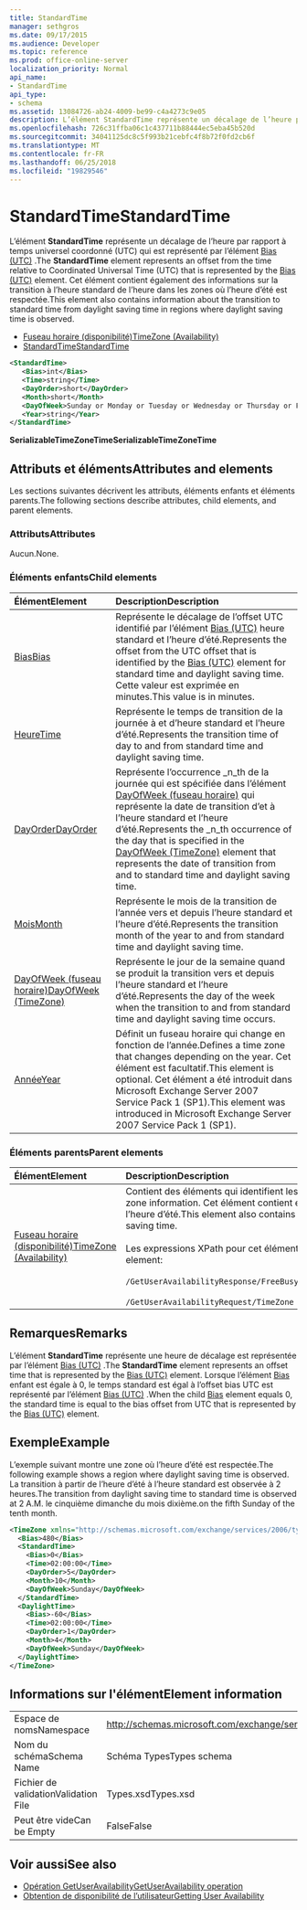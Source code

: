 ```yaml
---
title: StandardTime
manager: sethgros
ms.date: 09/17/2015
ms.audience: Developer
ms.topic: reference
ms.prod: office-online-server
localization_priority: Normal
api_name:
- StandardTime
api_type:
- schema
ms.assetid: 13084726-ab24-4009-be99-c4a4273c9e05
description: L’élément StandardTime représente un décalage de l’heure par rapport à temps universel coordonné (UTC) qui est représenté par l’élément Bias (UTC). Cet élément contient également des informations sur la transition à l’heure standard de l’heure dans les zones où l’heure d’été est respectée.
ms.openlocfilehash: 726c31ffba06c1c437711b88444ec5eba45b520d
ms.sourcegitcommit: 34041125dc8c5f993b21cebfc4f8b72f0fd2cb6f
ms.translationtype: MT
ms.contentlocale: fr-FR
ms.lasthandoff: 06/25/2018
ms.locfileid: "19829546"
---
```

# <a name="standardtime"></a><span data-ttu-id="c0e97-104">StandardTime</span><span class="sxs-lookup"><span data-stu-id="c0e97-104">StandardTime</span></span>

<span data-ttu-id="c0e97-105">L’élément **StandardTime** représente un décalage de l’heure par rapport à temps universel coordonné (UTC) qui est représenté par l’élément [Bias (UTC)](bias-utc.md) .</span><span class="sxs-lookup"><span data-stu-id="c0e97-105">The **StandardTime** element represents an offset from the time relative to Coordinated Universal Time (UTC) that is represented by the [Bias (UTC)](bias-utc.md) element.</span></span> <span data-ttu-id="c0e97-106">Cet élément contient également des informations sur la transition à l’heure standard de l’heure dans les zones où l’heure d’été est respectée.</span><span class="sxs-lookup"><span data-stu-id="c0e97-106">This element also contains information about the transition to standard time from daylight saving time in regions where daylight saving time is observed.</span></span> 
  
- [<span data-ttu-id="c0e97-107">Fuseau horaire (disponibilité)</span><span class="sxs-lookup"><span data-stu-id="c0e97-107">TimeZone (Availability)</span></span>](timezone-availability.md)
- [<span data-ttu-id="c0e97-108">StandardTime</span><span class="sxs-lookup"><span data-stu-id="c0e97-108">StandardTime</span></span>](standardtime.md)
  
```xml
<StandardTime>
   <Bias>int</Bias>
   <Time>string</Time>
   <DayOrder>short</DayOrder>
   <Month>short</Month>
   <DayOfWeek>Sunday or Monday or Tuesday or Wednesday or Thursday or Friday or Saturday</DayOfWeek>
   <Year>string</Year>
</StandardTime>
```

 <span data-ttu-id="c0e97-109">**SerializableTimeZoneTime**</span><span class="sxs-lookup"><span data-stu-id="c0e97-109">**SerializableTimeZoneTime**</span></span>
## <a name="attributes-and-elements"></a><span data-ttu-id="c0e97-110">Attributs et éléments</span><span class="sxs-lookup"><span data-stu-id="c0e97-110">Attributes and elements</span></span>

<span data-ttu-id="c0e97-111">Les sections suivantes décrivent les attributs, éléments enfants et éléments parents.</span><span class="sxs-lookup"><span data-stu-id="c0e97-111">The following sections describe attributes, child elements, and parent elements.</span></span>
  
### <a name="attributes"></a><span data-ttu-id="c0e97-112">Attributs</span><span class="sxs-lookup"><span data-stu-id="c0e97-112">Attributes</span></span>

<span data-ttu-id="c0e97-113">Aucun.</span><span class="sxs-lookup"><span data-stu-id="c0e97-113">None.</span></span>
  
### <a name="child-elements"></a><span data-ttu-id="c0e97-114">Éléments enfants</span><span class="sxs-lookup"><span data-stu-id="c0e97-114">Child elements</span></span>

|<span data-ttu-id="c0e97-115">**Élément**</span><span class="sxs-lookup"><span data-stu-id="c0e97-115">**Element**</span></span>|<span data-ttu-id="c0e97-116">**Description**</span><span class="sxs-lookup"><span data-stu-id="c0e97-116">**Description**</span></span>|
|:-----|:-----|
|[<span data-ttu-id="c0e97-117">Bias</span><span class="sxs-lookup"><span data-stu-id="c0e97-117">Bias</span></span>](bias.md) <br/> |<span data-ttu-id="c0e97-118">Représente le décalage de l’offset UTC identifié par l’élément [Bias (UTC)](bias-utc.md) heure standard et l’heure d’été.</span><span class="sxs-lookup"><span data-stu-id="c0e97-118">Represents the offset from the UTC offset that is identified by the [Bias (UTC)](bias-utc.md) element for standard time and daylight saving time.</span></span> <span data-ttu-id="c0e97-119">Cette valeur est exprimée en minutes.</span><span class="sxs-lookup"><span data-stu-id="c0e97-119">This value is in minutes.</span></span>  <br/> |
|[<span data-ttu-id="c0e97-120">Heure</span><span class="sxs-lookup"><span data-stu-id="c0e97-120">Time</span></span>](time.md) <br/> |<span data-ttu-id="c0e97-121">Représente le temps de transition de la journée à et d’heure standard et l’heure d’été.</span><span class="sxs-lookup"><span data-stu-id="c0e97-121">Represents the transition time of day to and from standard time and daylight saving time.</span></span>  <br/> |
|[<span data-ttu-id="c0e97-122">DayOrder</span><span class="sxs-lookup"><span data-stu-id="c0e97-122">DayOrder</span></span>](dayorder.md) <br/> |<span data-ttu-id="c0e97-123">Représente l’occurrence _n_th de la journée qui est spécifiée dans l’élément [DayOfWeek (fuseau horaire)](dayofweek-timezone.md) qui représente la date de transition d’et à l’heure standard et l’heure d’été.</span><span class="sxs-lookup"><span data-stu-id="c0e97-123">Represents the  _n_th occurrence of the day that is specified in the [DayOfWeek (TimeZone)](dayofweek-timezone.md) element that represents the date of transition from and to standard time and daylight saving time.</span></span>  <br/> |
|[<span data-ttu-id="c0e97-124">Mois</span><span class="sxs-lookup"><span data-stu-id="c0e97-124">Month</span></span>](month.md) <br/> |<span data-ttu-id="c0e97-125">Représente le mois de la transition de l’année vers et depuis l’heure standard et l’heure d’été.</span><span class="sxs-lookup"><span data-stu-id="c0e97-125">Represents the transition month of the year to and from standard time and daylight saving time.</span></span>  <br/> |
|[<span data-ttu-id="c0e97-126">DayOfWeek (fuseau horaire)</span><span class="sxs-lookup"><span data-stu-id="c0e97-126">DayOfWeek (TimeZone)</span></span>](dayofweek-timezone.md) <br/> |<span data-ttu-id="c0e97-127">Représente le jour de la semaine quand se produit la transition vers et depuis l’heure standard et l’heure d’été.</span><span class="sxs-lookup"><span data-stu-id="c0e97-127">Represents the day of the week when the transition to and from standard time and daylight saving time occurs.</span></span>  <br/> |
|[<span data-ttu-id="c0e97-128">Année</span><span class="sxs-lookup"><span data-stu-id="c0e97-128">Year</span></span>](year.md) <br/> |<span data-ttu-id="c0e97-129">Définit un fuseau horaire qui change en fonction de l’année.</span><span class="sxs-lookup"><span data-stu-id="c0e97-129">Defines a time zone that changes depending on the year.</span></span> <span data-ttu-id="c0e97-130">Cet élément est facultatif.</span><span class="sxs-lookup"><span data-stu-id="c0e97-130">This element is optional.</span></span> <span data-ttu-id="c0e97-131">Cet élément a été introduit dans Microsoft Exchange Server 2007 Service Pack 1 (SP1).</span><span class="sxs-lookup"><span data-stu-id="c0e97-131">This element was introduced in Microsoft Exchange Server 2007 Service Pack 1 (SP1).</span></span>  <br/> |
   
### <a name="parent-elements"></a><span data-ttu-id="c0e97-132">Éléments parents</span><span class="sxs-lookup"><span data-stu-id="c0e97-132">Parent elements</span></span>

|<span data-ttu-id="c0e97-133">**Élément**</span><span class="sxs-lookup"><span data-stu-id="c0e97-133">**Element**</span></span>|<span data-ttu-id="c0e97-134">**Description**</span><span class="sxs-lookup"><span data-stu-id="c0e97-134">**Description**</span></span>|
|:-----|:-----|
|[<span data-ttu-id="c0e97-135">Fuseau horaire (disponibilité)</span><span class="sxs-lookup"><span data-stu-id="c0e97-135">TimeZone (Availability)</span></span>](timezone-availability.md) <br/> | <span data-ttu-id="c0e97-136">Contient des éléments qui identifient les informations de fuseau horaire.</span><span class="sxs-lookup"><span data-stu-id="c0e97-136">Contains elements that identify time zone information.</span></span> <span data-ttu-id="c0e97-137">Cet élément contient également des informations sur la transition entre heure standard et l’heure d’été.</span><span class="sxs-lookup"><span data-stu-id="c0e97-137">This element also contains information about the transition between standard time and daylight saving time.</span></span> <br/><br/><span data-ttu-id="c0e97-138">Les expressions XPath pour cet élément sont les suivantes :</span><span class="sxs-lookup"><span data-stu-id="c0e97-138">The following are the XPath expressions to this element:</span></span> <br/> <br/>  `/GetUserAvailabilityResponse/FreeBusyResponseArray/FreeBusyResponse/FreeBusyView/WorkingHours/TimeZone` <br/> <br/> `/GetUserAvailabilityRequest/TimeZone` <br/> |
   
## <a name="remarks"></a><span data-ttu-id="c0e97-139">Remarques</span><span class="sxs-lookup"><span data-stu-id="c0e97-139">Remarks</span></span>

<span data-ttu-id="c0e97-140">L’élément **StandardTime** représente une heure de décalage est représentée par l’élément [Bias (UTC)](bias-utc.md) .</span><span class="sxs-lookup"><span data-stu-id="c0e97-140">The **StandardTime** element represents an offset time that is represented by the [Bias (UTC)](bias-utc.md) element.</span></span> <span data-ttu-id="c0e97-141">Lorsque l’élément [Bias](bias.md) enfant est égale à 0, le temps standard est égal à l’offset bias UTC est représenté par l’élément [Bias (UTC)](bias-utc.md) .</span><span class="sxs-lookup"><span data-stu-id="c0e97-141">When the child [Bias](bias.md) element equals 0, the standard time is equal to the bias offset from UTC that is represented by the [Bias (UTC)](bias-utc.md) element.</span></span> 
  
## <a name="example"></a><span data-ttu-id="c0e97-142">Exemple</span><span class="sxs-lookup"><span data-stu-id="c0e97-142">Example</span></span>

<span data-ttu-id="c0e97-143">L’exemple suivant montre une zone où l’heure d’été est respectée.</span><span class="sxs-lookup"><span data-stu-id="c0e97-143">The following example shows a region where daylight saving time is observed.</span></span> <span data-ttu-id="c0e97-144">La transition à partir de l’heure d’été à l’heure standard est observée à 2 heures.</span><span class="sxs-lookup"><span data-stu-id="c0e97-144">The transition from daylight saving time to standard time is observed at 2 A.M.</span></span> <span data-ttu-id="c0e97-145">le cinquième dimanche du mois dixième.</span><span class="sxs-lookup"><span data-stu-id="c0e97-145">on the fifth Sunday of the tenth month.</span></span>
  
```xml
<TimeZone xmlns="http://schemas.microsoft.com/exchange/services/2006/types">
  <Bias>480</Bias>
  <StandardTime>
    <Bias>0</Bias>
    <Time>02:00:00</Time>
    <DayOrder>5</DayOrder>
    <Month>10</Month>
    <DayOfWeek>Sunday</DayOfWeek>
  </StandardTime>
  <DaylightTime>
    <Bias>-60</Bias>
    <Time>02:00:00</Time>
    <DayOrder>1</DayOrder>
    <Month>4</Month>
    <DayOfWeek>Sunday</DayOfWeek>
  </DaylightTime>
</TimeZone>
```

## <a name="element-information"></a><span data-ttu-id="c0e97-146">Informations sur l'élément</span><span class="sxs-lookup"><span data-stu-id="c0e97-146">Element information</span></span>

|||
|:-----|:-----|
|<span data-ttu-id="c0e97-147">Espace de noms</span><span class="sxs-lookup"><span data-stu-id="c0e97-147">Namespace</span></span>  <br/> |http://schemas.microsoft.com/exchange/services/2006/types  <br/> |
|<span data-ttu-id="c0e97-148">Nom du schéma</span><span class="sxs-lookup"><span data-stu-id="c0e97-148">Schema Name</span></span>  <br/> |<span data-ttu-id="c0e97-149">Schéma Types</span><span class="sxs-lookup"><span data-stu-id="c0e97-149">Types schema</span></span>  <br/> |
|<span data-ttu-id="c0e97-150">Fichier de validation</span><span class="sxs-lookup"><span data-stu-id="c0e97-150">Validation File</span></span>  <br/> |<span data-ttu-id="c0e97-151">Types.xsd</span><span class="sxs-lookup"><span data-stu-id="c0e97-151">Types.xsd</span></span>  <br/> |
|<span data-ttu-id="c0e97-152">Peut être vide</span><span class="sxs-lookup"><span data-stu-id="c0e97-152">Can be Empty</span></span>  <br/> |<span data-ttu-id="c0e97-153">False</span><span class="sxs-lookup"><span data-stu-id="c0e97-153">False</span></span>  <br/> |
   
## <a name="see-also"></a><span data-ttu-id="c0e97-154">Voir aussi</span><span class="sxs-lookup"><span data-stu-id="c0e97-154">See also</span></span>

- [<span data-ttu-id="c0e97-155">Opération GetUserAvailability</span><span class="sxs-lookup"><span data-stu-id="c0e97-155">GetUserAvailability operation</span></span>](getuseravailability-operation.md)
- [<span data-ttu-id="c0e97-156">Obtention de disponibilité de l’utilisateur</span><span class="sxs-lookup"><span data-stu-id="c0e97-156">Getting User Availability</span></span>](http://msdn.microsoft.com/library/d4133fcb-9b0f-4e6b-aadf-a389da83516a%28Office.15%29.aspx)

